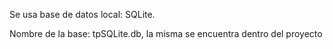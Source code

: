 Se usa base de datos local: SQLite. 

Nombre de la base: tpSQLite.db, la misma se encuentra dentro del proyecto


